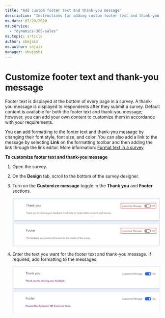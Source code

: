 ```yaml
---
title: "Add custom footer text and thank-you message"
description: "Instructions for adding custom footer text and thank-you message in a survey created with Dynamics 365 Customer Voice."
ms.date: 07/29/2020
ms.service:
  - "dynamics-365-sales"
ms.topic: article
author: sbmjais
ms.author: shjais
manager: shujoshi
---
```


# Customize footer text and thank-you message

Footer text is displayed at the bottom of every page in a survey. A thank-you message is displayed to respondents after they submit a survey. Default content is available for both the footer text and thank-you message; however, you can add your own content to customize them in accordance with your requirements.

You can add formatting to the footer text and thank-you message by changing their font style, font size, and color. You can also add a link to the message by selecting **Link** on the formatting toolbar and then adding the link through the link editor. More information: [Format text in a survey](survey-text-format.md)

**To customize footer text and thank-you message**

1. Open the survey.

2. On the **Design** tab, scroll to the bottom of the survey designer. 

3. Turn on the **Customize message** toggle in the **Thank you** and **Footer** sections.

    ![Turn on the customization of footer text and thank-you message](media/custom-footer-thank-you-off.png "Turn on the customization of footer text and thank-you message") 

4. Enter the text you want for the footer text and thank-you message. If required, add formatting to the messages.

    ![Updated footer text and thank-you message](media/custom-footer-thank-you-on.png "Updated footer text and thank-you message")

